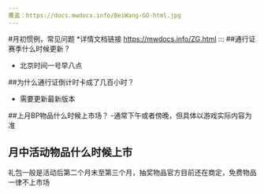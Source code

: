 ```yaml
---
覆盖：https://docs.mwdocs.info/BeiWang-GO-html.jpg
---
```


#月初惯例，常见问题
*详情文档链接
https://mwdocs.info/ZG.html
:::
##通行证赛季什么时候更新？
- 北京时间一号早八点

##为什么通行证倒计时卡成了几百小时？
- 需要更新最新版本

##上月BP物品什么时候上市场？
-通常下午或者傍晚，但具体以游戏实际内容为准
  
## 月中活动物品什么时候上市
 礼包一般是活动后第二个月末至第三个月，抽奖物品官方目前还在商定，免费物品一律不上市场
